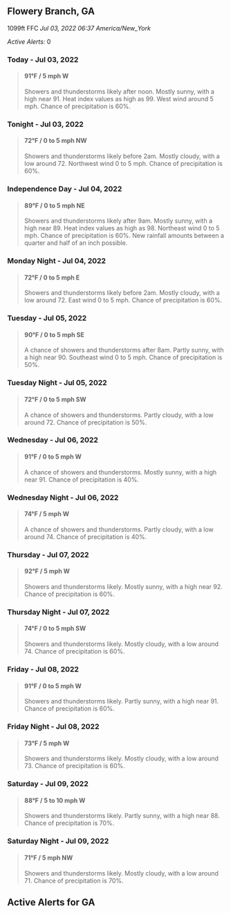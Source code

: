 ## Flowery Branch, GA
1099ft
FFC
*Jul 03, 2022 06:37 America/New_York*

*Active Alerts:* 0
### Today - Jul 03, 2022
> #### **91&deg;F** / 5 mph W
> Showers and thunderstorms likely after noon. Mostly sunny, with a high near 91. Heat index values as high as 99. West wind around 5 mph. Chance of precipitation is 60%.

### Tonight - Jul 03, 2022
> #### **72&deg;F** / 0 to 5 mph NW
> Showers and thunderstorms likely before 2am. Mostly cloudy, with a low around 72. Northwest wind 0 to 5 mph. Chance of precipitation is 60%.

### Independence Day - Jul 04, 2022
> #### **89&deg;F** / 0 to 5 mph NE
> Showers and thunderstorms likely after 9am. Mostly sunny, with a high near 89. Heat index values as high as 98. Northeast wind 0 to 5 mph. Chance of precipitation is 60%. New rainfall amounts between a quarter and half of an inch possible.

### Monday Night - Jul 04, 2022
> #### **72&deg;F** / 0 to 5 mph E
> Showers and thunderstorms likely before 2am. Mostly cloudy, with a low around 72. East wind 0 to 5 mph. Chance of precipitation is 60%.

### Tuesday - Jul 05, 2022
> #### **90&deg;F** / 0 to 5 mph SE
> A chance of showers and thunderstorms after 8am. Partly sunny, with a high near 90. Southeast wind 0 to 5 mph. Chance of precipitation is 50%.

### Tuesday Night - Jul 05, 2022
> #### **72&deg;F** / 0 to 5 mph SW
> A chance of showers and thunderstorms. Partly cloudy, with a low around 72. Chance of precipitation is 50%.

### Wednesday - Jul 06, 2022
> #### **91&deg;F** / 0 to 5 mph W
> A chance of showers and thunderstorms. Mostly sunny, with a high near 91. Chance of precipitation is 40%.

### Wednesday Night - Jul 06, 2022
> #### **74&deg;F** / 5 mph W
> A chance of showers and thunderstorms. Partly cloudy, with a low around 74. Chance of precipitation is 40%.

### Thursday - Jul 07, 2022
> #### **92&deg;F** / 5 mph W
> Showers and thunderstorms likely. Mostly sunny, with a high near 92. Chance of precipitation is 60%.

### Thursday Night - Jul 07, 2022
> #### **74&deg;F** / 0 to 5 mph SW
> Showers and thunderstorms likely. Mostly cloudy, with a low around 74. Chance of precipitation is 60%.

### Friday - Jul 08, 2022
> #### **91&deg;F** / 0 to 5 mph W
> Showers and thunderstorms likely. Partly sunny, with a high near 91. Chance of precipitation is 60%.

### Friday Night - Jul 08, 2022
> #### **73&deg;F** / 5 mph W
> Showers and thunderstorms likely. Mostly cloudy, with a low around 73. Chance of precipitation is 60%.

### Saturday - Jul 09, 2022
> #### **88&deg;F** / 5 to 10 mph W
> Showers and thunderstorms likely. Partly sunny, with a high near 88. Chance of precipitation is 70%.

### Saturday Night - Jul 09, 2022
> #### **71&deg;F** / 5 mph NW
> Showers and thunderstorms likely. Mostly cloudy, with a low around 71. Chance of precipitation is 70%.

## Active Alerts for GA

